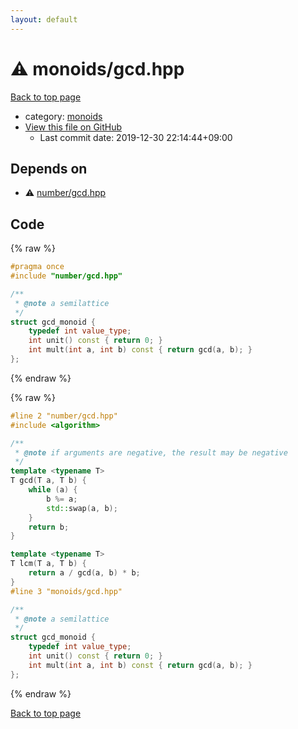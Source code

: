 ```yaml
---
layout: default
---
```


<!-- mathjax config similar to math.stackexchange -->
<script type="text/javascript" async
  src="https://cdnjs.cloudflare.com/ajax/libs/mathjax/2.7.5/MathJax.js?config=TeX-MML-AM_CHTML">
</script>
<script type="text/x-mathjax-config">
  MathJax.Hub.Config({
    TeX: { equationNumbers: { autoNumber: "AMS" }},
    tex2jax: {
      inlineMath: [ ['$','$'] ],
      processEscapes: true
    },
    "HTML-CSS": { matchFontHeight: false },
    displayAlign: "left",
    displayIndent: "2em"
  });
</script>

<script type="text/javascript" src="https://cdnjs.cloudflare.com/ajax/libs/jquery/3.4.1/jquery.min.js"></script>
<script src="https://cdn.jsdelivr.net/npm/jquery-balloon-js@1.1.2/jquery.balloon.min.js" integrity="sha256-ZEYs9VrgAeNuPvs15E39OsyOJaIkXEEt10fzxJ20+2I=" crossorigin="anonymous"></script>
<script type="text/javascript" src="../../assets/js/copy-button.js"></script>
<link rel="stylesheet" href="../../assets/css/copy-button.css" />


# :warning: monoids/gcd.hpp

<a href="../../index.html">Back to top page</a>

* category: <a href="../../index.html#315142c884fa9bdd2be3b42923ffe964">monoids</a>
* <a href="{{ site.github.repository_url }}/blob/master/monoids/gcd.hpp">View this file on GitHub</a>
    - Last commit date: 2019-12-30 22:14:44+09:00




## Depends on

* :warning: <a href="../number/gcd.hpp.html">number/gcd.hpp</a>


## Code

<a id="unbundled"></a>
{% raw %}
```cpp
#pragma once
#include "number/gcd.hpp"

/**
 * @note a semilattice
 */
struct gcd_monoid {
    typedef int value_type;
    int unit() const { return 0; }
    int mult(int a, int b) const { return gcd(a, b); }
};

```
{% endraw %}

<a id="bundled"></a>
{% raw %}
```cpp
#line 2 "number/gcd.hpp"
#include <algorithm>

/**
 * @note if arguments are negative, the result may be negative
 */
template <typename T>
T gcd(T a, T b) {
    while (a) {
        b %= a;
        std::swap(a, b);
    }
    return b;
}

template <typename T>
T lcm(T a, T b) {
    return a / gcd(a, b) * b;
}
#line 3 "monoids/gcd.hpp"

/**
 * @note a semilattice
 */
struct gcd_monoid {
    typedef int value_type;
    int unit() const { return 0; }
    int mult(int a, int b) const { return gcd(a, b); }
};

```
{% endraw %}

<a href="../../index.html">Back to top page</a>

